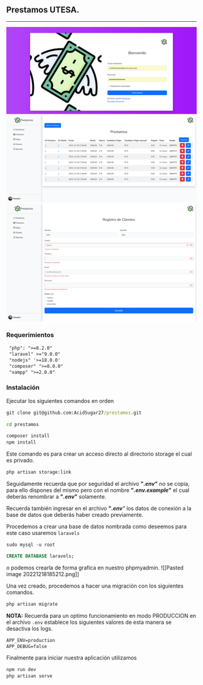 ## Prestamos UTESA.
---
![Login](./.screenshots/login.png)
![Prestamos](./.screenshots/prestamos.png)
![Registro](./.screenshots/registro.png)

### Requerimientos
```
 "php": ">=8.2.0"
 "laravel" >="9.0.0"
 "nodejs" '>=18.0.0'
 "composer" ">=8.0.0"
 "xampp" ">=2.0.0"
```

### Instalación

Ejecutar los siguientes comandos en orden
```cmd
git clone git@github.com:AcidSugar27/prestamos.git
```
```cmd
cd prestamos
```
```cmd
composer install
npm install
```

Este comando es para crear un acceso directo al directorio storage el cual es privado.
```cmd
php artisan storage:link
```
Seguidamente recuerda que por seguridad el archivo <b>"<em>.env</em>"</b> no se copia, para ello dispones del mismo pero con el nombre <b>"<em>.env.example</em>"</b> el cual deberás renombrar a <b>"<em>.env</em>"</b> solamente.

Recuerda también ingresar en el archivo <b>"<em>.env</b>"</em> los datos de conexión a la base de datos que deberás haber creado previamente.

Procedemos a crear una base de datos nombrada como deseemos para este caso usaremos `laravels`

```
sudo mysql -u root
```
```sql
CREATE DATABASE laravels; 
```

o podemos crearla de forma grafica en nuestro phpmyadmin.
![[Pasted image 20221218185212.png]]

Una vez creado, procedemos a hacer una migración con los siguientes comandos.

```cmd
php artisan migrate
```

__NOTA:__ Recuerda para un optimo funcionamiento en modo PRODUCCION en el archivo `.env` establece los siguientes valores de esta manera se desactiva los logs.
```
APP_ENV=production
APP_DEBUG=false
```

Finalmente para iniciar nuestra aplicación utilizamos
```cmd
npm run dev
php artisan serve
```


